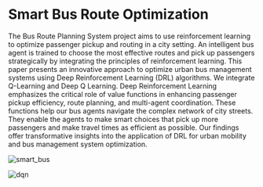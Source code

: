 # Smart Bus Route Optimization
The Bus Route Planning System project aims to use reinforcement learning to optimize passenger pickup and routing in a city setting. An intelligent bus agent is trained to choose the most effective routes and pick up passengers strategically by integrating the principles of reinforcement learning. This paper presents an 
innovative approach to optimize urban bus management systems using Deep Reinforcement Learning (DRL) algorithms. We integrate Q-Learning and Deep Q
Learning. Deep Reinforcement Learning emphasizes the critical role of value functions in enhancing passenger pickup efficiency, route planning, and multi-agent 
coordination. These functions help our bus agents navigate the complex network of city streets. They enable the agents to make smart choices that pick up more 
passengers and make travel times as efficient as possible. Our findings offer transformative insights into the application of DRL for urban mobility and bus 
management system optimization.

![smart_bus](https://github.com/user-attachments/assets/2e7bfdaa-fd46-475c-95ff-8055e450a62b)

![dqn](https://github.com/user-attachments/assets/f4cf0947-cb34-451f-bb39-abe7d5028ec8)
